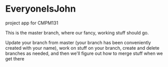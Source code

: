 # EveryoneIsJohn
project app for CMPM131

This is the master branch, where our fancy, working stuff should go.

Update your branch from master (your branch has been conveniently created with your name), work on stuff on your branch, create and delete branches as needed, and then we'll figure out how to merge stuff when we get there
